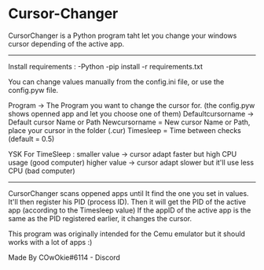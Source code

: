 # Cursor-Changer
CursorChanger is a Python program taht let you change your windows cursor depending of the active app.

----------------------
Install requirements :
-Python
-pip install -r requirements.txt

You can change values manually from the config.ini file, or use the config.pyw file.

Program -> The Program you want to change the cursor for. 
(the config.pyw shows openned app and let you choose one of them)
Defaultcursorname -> Default cursor Name or Path 
Newcursorname = New cursor Name or Path, place your cursor in the folder (.cur)
Timesleep = Time between checks (default = 0.5)

YSK For TimeSleep :
smaller value -> cursor adapt faster but high CPU usage (good computer)
higher value -> cursor adapt slower but it'll use less CPU (bad computer)

-----------------------

CursorChanger scans oppened apps until It find the one you set in values.
It'll then register his PID (process ID).
Then it will get the PID of the active app (according to the Timesleep value)
If the appID of the active app is the same as the PID registered earlier, it changes the cursor.


This program was originally intended for the Cemu emulator but it should works with a lot of apps :)

Made By COwOkie#6114 - Discord
